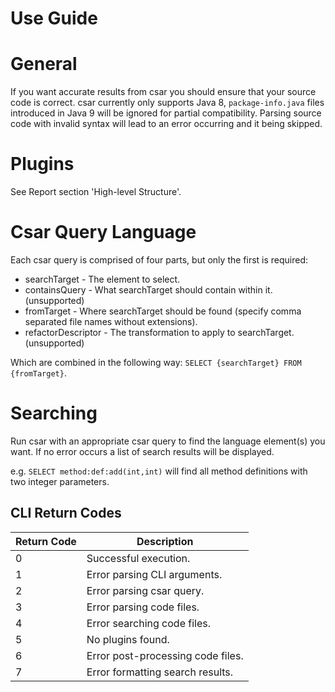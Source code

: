 Use Guide
========

# General
If you want accurate results from csar you should ensure that your source code is correct.
csar currently only supports Java 8, `package-info.java` files introduced in Java 9 will be ignored for partial
compatibility.
Parsing source code with invalid syntax will lead to an error occurring and it being skipped.

# Plugins
See Report section 'High-level Structure'.

# Csar Query Language
Each csar query is comprised of four parts, but only the first is required:
* searchTarget - The element to select.
* containsQuery - What searchTarget should contain within it. (unsupported)
* fromTarget - Where searchTarget should be found (specify comma separated file names without extensions).
* refactorDescriptor - The transformation to apply to searchTarget. (unsupported)

Which are combined in the following way: `SELECT {searchTarget} FROM {fromTarget}`.

# Searching
Run csar with an appropriate csar query to find the language element(s) you want.
If no error occurs a list of search results will be displayed.

e.g. `SELECT method:def:add(int,int)` will find all method definitions with two integer parameters.

## CLI Return Codes
| Return Code | Description |
|---|---|
| 0 | Successful execution. |
| 1 | Error parsing CLI arguments. |
| 2 | Error parsing csar query. |
| 3 | Error parsing code files. |
| 4 | Error searching code files. |
| 5 | No plugins found. |
| 6 | Error post-processing code files. |
| 7 | Error formatting search results. |
